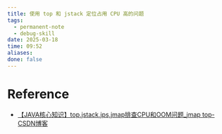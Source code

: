 ```yaml
---
title: 使用 top 和 jstack 定位占用 CPU 高的问题
tags:
  - permanent-note
  - debug-skill
date: 2025-03-18
time: 09:52
aliases: 
done: false
---
```



# Reference
* [【JAVA核心知识】top,jstack,jps,jmap排查CPU和OOM问题\_jmap top-CSDN博客](https://blog.csdn.net/yue_hu/article/details/123554375)